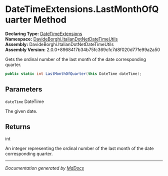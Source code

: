 ﻿<!--  
  <auto-generated>   
    The contents of this file were generated by a tool.  
    Changes to this file may be list if the file is regenerated  
  </auto-generated>   
-->

# DateTimeExtensions.LastMonthOfQuarter Method

**Declaring Type:** [DateTimeExtensions](../index.md)  
**Namespace:** [DavideBorghi.ItalianDotNetDateTimeUtils](../../index.md)  
**Assembly:** DavideBorghi.ItalianDotNetDateTimeUtils  
**Assembly Version:** 2.0.0+8968417b34b75fc369cfc7d8f020d77fe99a2a50

Gets the ordinal number of the last month of the date corresponding quarter.

```csharp
public static int LastMonthOfQuarter(this DateTime dateTime);
```

## Parameters

`dateTime`  DateTime

The given date.

## Returns

int

An integer representing the ordinal number of the last month of the date corresponding quarter.

___

*Documentation generated by [MdDocs](https://github.com/ap0llo/mddocs)*
